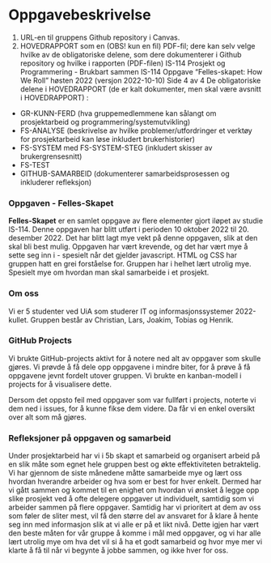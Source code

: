 # Oppgavebeskrivelse
1) URL-en til gruppens Github repository i Canvas.
2) HOVEDRAPPORT som en (OBS! kun en fil) PDF-fil; dere kan selv velge hvilke av de
obligatoriske delene, som dere dokumenterer i Github repository og hvilke i rapporten
(PDF-filen)
IS-114 Prosjekt og Programmering - Brukbart sammen
IS-114 Oppgave “Felles-skapet: How We Roll” høsten 2022 (versjon 2022-10-10) Side 4 av 4
De obligatoriske delene i HOVEDRAPPORT  (de er kalt dokumenter, men skal være avsnitt i
HOVEDRAPPORT) :
- GR-KUNN-FERD (hva gruppemedlemmene kan sålangt om prosjektarbeid og
programmering/systemutvikling)
- FS-ANALYSE (beskrivelse av hvilke problemer/utfordringer et verktøy for prosjektarbeid
kan løse inkludert brukerhistorier)
- FS-SYSTEM med FS-SYSTEM-STEG (inkludert skisser av brukergrensesnitt)
- FS-TEST
- GITHUB-SAMARBEID (dokumenterer samarbeidsprosessen og inkluderer refleksjon)

### Oppgaven - Felles-Skapet
**Felles-Skapet** er en samlet oppgave av flere elementer gjort iløpet av studie IS-114. Denne oppgaven har blitt utført i perioden 10 oktober 2022 til 20. desember 2022. Det har blitt lagt mye vekt på denne oppgaven, slik at den skal bli best mulig. Oppgaven har vært krevende, og det har vært mye å sette seg inn i - spesielt når det gjelder javascript. HTML og CSS har gruppen hatt en grei forståelse for. Gruppen har i helhet lært utrolig mye. Spesielt mye om hvordan man skal samarbeide i et prosjekt.

### Om oss
Vi er 5 studenter ved UiA som studerer IT og informasjonssystemer 2022-kullet. Gruppen består av Christian, Lars, Joakim, Tobias og Henrik.

### GitHub Projects

Vi brukte GitHub-projects aktivt for å notere ned alt av oppgaver som skulle gjøres. Vi prøvde å få dele opp oppgavene i mindre biter, for å prøve å få oppgavene jevnt fordelt utover gruppen. Vi brukte en kanban-modell i projects for å visualisere dette.

Dersom det oppsto feil med oppgaver som var fullført i projects, noterte vi dem ned i issues, for å kunne fikse dem videre. Da får vi en enkel oversikt over alt som må gjøres.

### Refleksjoner på oppgaven og samarbeid
Under prosjektarbeid har vi i 5b skapt et samarbeid og organisert arbeid på en slik måte som egnet hele gruppen best og økte effektiviteten betraktelig. Vi har gjennom de siste månedene måtte samarbeide mye og lært oss hvordan hverandre arbeider og hva som er best for hver enkelt. Dermed har vi gått sammen og kommet til en enighet om hvordan vi ønsket å legge opp slike prosjekt ved å ofte delegere oppgaver ut individuelt, samtidig som vi arbeider sammen på flere oppgaver. Samtidig har vi prioritert at dem av oss som føler de sliter mest, vil få den større del av ansvaret for å klare å hente seg inn med informasjon slik at vi alle er på et likt nivå. Dette igjen har vært den beste måten for vår gruppe å komme i mål med oppgaver, og vi har alle lært utrolig mye om hva det vil si å ha et godt samarbeid og hvor mye mer vi klarte å få til når vi begynte å jobbe sammen, og ikke hver for oss.
